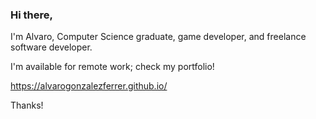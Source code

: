 ### Hi there, 

I'm Alvaro, Computer Science graduate, game developer, and freelance software developer.  

I'm available for remote work; check my portfolio! 

https://alvarogonzalezferrer.github.io/

Thanks!
